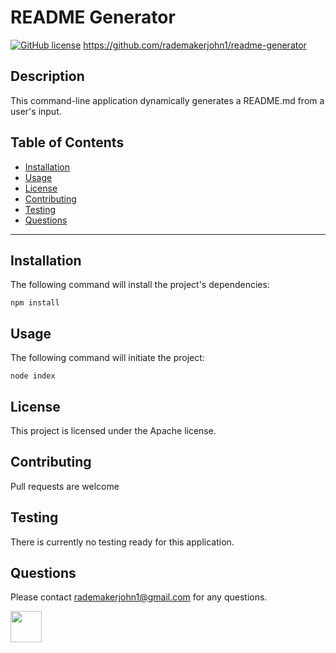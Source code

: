 
# README Generator
[![GitHub license](https://img.shields.io/badge/license-Apache-blue.svg)](https://github.com/rademakerjohn1/readme-generator)
https://github.com/rademakerjohn1/readme-generator


## Description
This command-line application dynamically generates a README.md from a user's input.

## Table of Contents
* [Installation](#Installation)
* [Usage](#Usage)
* [License](#License)
* [Contributing](#Contributing)
* [Testing](#Testing)
* [Questions](#Questions)
---
## Installation
The following command will install the project's dependencies:

```
npm install
```

## Usage
The following command will initiate the project:

```
node index
```

## License
This project is licensed under the Apache license.

## Contributing
Pull requests are welcome

## Testing
There is currently no testing ready for this application.

## Questions
Please contact rademakerjohn1@gmail.com for any questions.

<img src="https://github.com/rademakerjohn1.png" width="50"></img>
